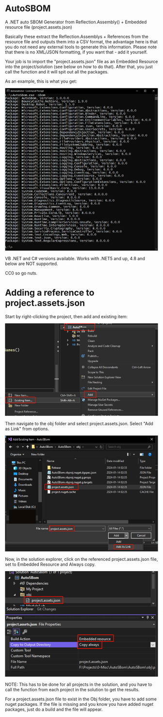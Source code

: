 # AutoSBOM
A .NET auto SBOM Generator from Reflection.Assembly() + Embedded resource file (project.assets.json)

Basically these extract the Reflection.Assemblys + References from the resource file and outputs them into a CSV format, the advantage here is that you do not need any external tools to generate this information. Please note that there is no XML/JSON formatting, if you want that - add it yourself.

Your job is to import the "project.assets.json" file as an Embedded Resource into the project/solution (see below on how to do that). After that, you just call the function and it will spit out all the packages.

As an example, this is what you get:

![Output](SBOM.jpg)

VB .NET and C# versions available. Works with .NET5 and up, 4.8 and below are NOT supported.

CC0 so go nuts.

# Adding a reference to project.assets.json

Start by right-clicking the project, then add and existing item:<br/>

![Output](reference_001.png)

Then navigate to the obj folder and select project.assets.json. Select "Add as Link" from options.<br/>

![Output](reference_002.png)

Now, in the solution explorer, click on the referenced project.assets.json file, set to Embedded Resource and Always copy.<br/>

![Output](reference_003.png)

NOTE: This has to be done for all projects in the solution, and you have to call the function from each project in the solution to get the results.

For a project.assets.json file to exist in the Obj folder, you have to add some nuget packages. If the file is missing and you know you have added nuget packages, just do a build and the file will appear.
